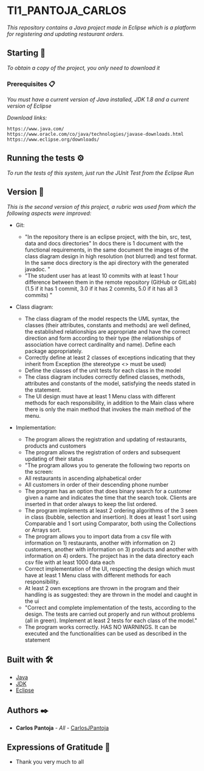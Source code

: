 # TI1_PANTOJA_CARLOS

_This repository contains a Java project made in Eclipse which is a platform for registering and updating restaurant orders._

## Starting 🚀

_To obtain a copy of the project, you only need to download it_

### Prerequisites 📋

_You must have a current version of Java installed, JDK 1.8 and a current version of Eclipse_

_Download links:_

```
https://www.java.com/
https://www.oracle.com/co/java/technologies/javase-downloads.html
https://www.eclipse.org/downloads/
```

## Running the tests ⚙️

_To run the tests of this system, just run the JUnit Test from the Eclipse Run_

## Version 📌

_This is the second version of this project, a rubric was used from which the following aspects were improved:_

* Git:
  * "In the repository there is an eclipse project, with the bin, src, test, data and docs directories" In docs there is 1 document with the functional requirements, in the same document the images of the class diagram design in high resolution (not blurred) and test format. In the same docs directory is the api directory with the generated javadoc. "
  * "The student user has at least 10 commits with at least 1 hour difference between them in the remote repository (GitHub or GitLab) (1.5 if it has 1 commit, 3.0 if it has 2 commits, 5.0 if it has all 3 commits) "

* Class diagram:
  * The class diagram of the model respects the UML syntax, the classes (their attributes, constants and methods) are well defined, the established relationships are appropriate and have the correct direction and form according to their type (the relationships of association have correct cardinality and name). Define each package appropriately.
  * Correctly define at least 2 classes of exceptions indicating that they inherit from Exception (the stereotype <<Exception>> must be used)
  * Define the classes of the unit tests for each class in the model
  * The class diagram includes correctly defined classes, methods, attributes and constants of the model, satisfying the needs stated in the statement.
  * The UI design must have at least 1 Menu class with different methods for each responsibility, in addition to the Main class where there is only the main method that invokes  the main method of the menu.

* Implementation:
  * The program allows the registration and updating of restaurants, products and customers
  * The program allows the registration of orders and subsequent updating of their status
  * "The program allows you to generate the following two reports on the screen:
  * All restaurants in ascending alphabetical order
  * All customers in order of their descending phone number
  * The program has an option that does binary search for a customer given a name and indicates the time that the search took. Clients are inserted in that order always to keep the list ordered.
  * The program implements at least 2 ordering algorithms of the 3 seen in class (bubble, selection and insertion). It does at least 1 sort using Comparable and 1 sort using Comparator, both using the Collections or Arrays sort.
  * The program allows you to import data from a csv file with information on 1) restaurants, another with information on 2) customers, another with information on 3) products and another with information on 4) orders. The project has in the data directory each csv file with at least 1000 data each
  * Correct implementation of the UI, respecting the design which must have at least 1 Menu class with different methods for each responsibility.
  * At least 2 own exceptions are thrown in the program and their handling is as suggested: they are thrown in the model and caught in the ui
  * "Correct and complete implementation of the tests, according to the design. The tests are carried out properly and run without problems (all in green). Implement at least 2 tests for each class of the model."
  * The program works correctly. HAS NO WARNINGS. It can be executed and the functionalities can be used as described in the statement

## Built with 🛠️

* [Java](https://www.java.com/)
* [JDK](https://www.oracle.com/co/java/technologies/javase-downloads.html)
* [Eclipse](https://www.eclipse.org/downloads/)

## Authors ✒️

* **Carlos Pantoja** - *All* - [CarlosJPantoja](https://github.com/CarlosJPantoja)

## Expressions of Gratitude 🎁

* Thank you very much to all
